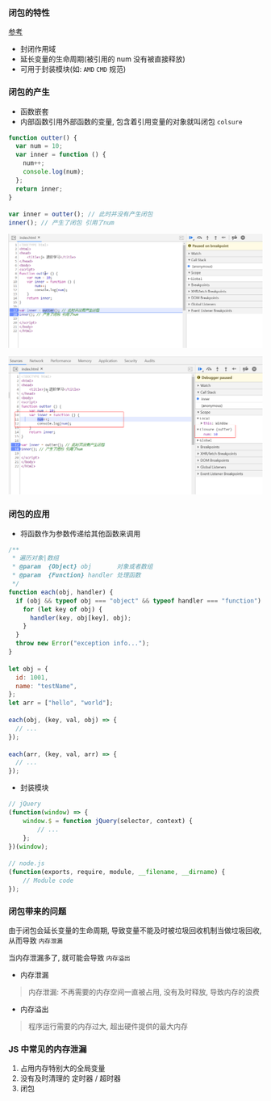 ### 闭包的特性

[参考](https://juejin.im/entry/5aca253e5188255c5668b7bb)

- 封闭作用域
- 延长变量的生命周期(被引用的 num 没有被直接释放)
- 可用于封装模块(如: `AMD` `CMD` 规范)

### 闭包的产生

- 函数嵌套
- 内部函数引用外部函数的变量, 包含着引用变量的对象就叫闭包 `colsure`

```js
function outter() {
  var num = 10;
  var inner = function () {
    num++;
    console.log(num);
  };
  return inner;
}

var inner = outter(); // 此时并没有产生闭包
inner(); // 产生了闭包 引用了num
```

![image-20191104115348317](images/image-20191104115348317.png)

![image-20191104115501297](images/image-20191104115501297.png)

### 闭包的应用

- 将函数作为参数传递给其他函数来调用

```js
/**
 * 遍历对象|数组
 * @param  {Object} obj       对象或者数组
 * @param  {Function} handler 处理函数
 */
function each(obj, handler) {
  if (obj && typeof obj === "object" && typeof handler === "function") {
    for (let key of obj) {
      handler(key, obj[key], obj);
    }
  }
  throw new Error("exception info...");
}

let obj = {
  id: 1001,
  name: "testName",
};
let arr = ["hello", "world"];

each(obj, (key, val, obj) => {
  // ...
});

each(arr, (key, val, arr) => {
  // ...
});
```

- 封装模块

```js
// jQuery
(function(window) => {
    window.$ = function jQuery(selector, context) {
        // ...
    };
})(window);

// node.js
(function(exports, require, module, __filename, __dirname) {
    // Module code
});
```

### 闭包带来的问题

由于闭包会延长变量的生命周期, 导致变量不能及时被垃圾回收机制当做垃圾回收, 从而导致 `内存泄漏`

当内存泄漏多了, 就可能会导致 `内存溢出`

- 内存泄漏

> 内存泄漏: 不再需要的内存空间一直被占用, 没有及时释放, 导致内存的浪费

- 内存溢出

> 程序运行需要的内存过大, 超出硬件提供的最大内存

### JS 中常见的内存泄漏

1. 占用内存特别大的全局变量
2. 没有及时清理的 定时器 / 超时器
3. 闭包
